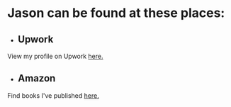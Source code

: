 # <i class="fa fa-handshake-o"></i> Jason can be found at these places:

- ## <i class="fa fa-level-up"></i> Upwork
View my profile on Upwork [here.](https://www.upwork.com/o/profiles/users/_~01d477fad6d11f0e5b/)
- ## <i class="fa fa-amazon"></i> Amazon
Find books I've published [here.](https://www.amazon.com/Jason-Spadaro/e/B00USTAQW0)
